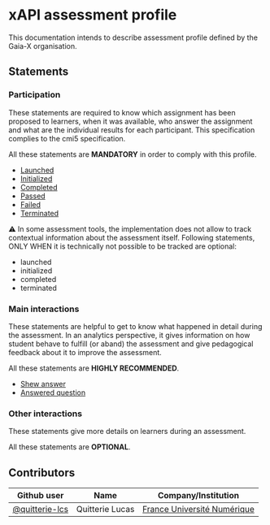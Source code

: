 # xAPI assessment profile

This documentation intends to describe assessment profile defined by the Gaia-X organisation.

## Statements

### Participation

These statements are required to know which assignment has been proposed to learners, when it was available, who answer the assignment and what are the individual results for each participant. This specification complies to the cmi5 specification.

All these statements are **MANDATORY** in order to comply with this profile.

- [Launched](./statements/mandatory/launched.md)
- [Initialized](./statements/mandatory/initialized.md)
- [Completed](./statements/mandatory/completed.md)
- [Passed](./statements/mandatory/passed.md)
- [Failed](./statements/mandatory/failed.md)
- [Terminated](./statements/mandatory/terminated.md)

:warning: In some assessment tools, the implementation does not allow to track contextual information about the assessment itself.
Following statements, ONLY WHEN it is technically not possible to be tracked are optional:
- launched
- initialized
- completed
- terminated

### Main interactions

These statements are helpful to get to know what happened in detail during the assessment. In an analytics perspective, it gives information on how student behave to fulfill (or aband) the assessment and give pedagogical feedback about it to improve the assessment.

All these statements are **HIGHLY RECOMMENDED**.

- [Shew answer](/statements/optional/shew-answer.md)
- [Answered question](./statements/recommended/answered-question.md)

### Other interactions

These statements give more details on learners during an assessment.

All these statements are **OPTIONAL**.

## Contributors

| Github user  | Name            | Company/Institution         |
|----------------|-----------------|-----------------------------|
| [@quitterie-lcs](https://github.com/quitterie-lcs) | Quitterie Lucas | [France Université Numérique](https://www.france-universite-numerique.fr/en/) |

